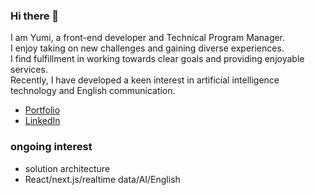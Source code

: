### Hi there 👋
I am Yumi, a front-end developer and Technical Program Manager.<br/>
I enjoy taking on new challenges and gaining diverse experiences.<br/>
I find fulfillment in working towards clear goals and providing enjoyable services.<br/>
Recently, I have developed a keen interest in artificial intelligence technology and English communication.

- [Portfolio](https://newyumi.github.io/)
- [LinkedIn](https://www.linkedin.com/in/yumi-yang-b73221104/)

### ongoing interest
- solution architecture
- React/next.js/realtime data/AI/English
